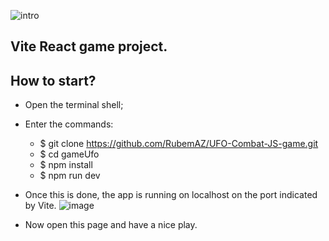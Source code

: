 ![intro](https://github.com/RubemAZ/UFO-JS-game/assets/87815929/5d544604-341a-41e8-b8e8-db3b4023fdf9)

## Vite React game project.

## How to start?
- Open the terminal shell;
  
- Enter the commands:
    - $ git clone https://github.com/RubemAZ/UFO-Combat-JS-game.git
    - $ cd gameUfo
    - $ npm install
    - $ npm run dev

- Once this is done, the app is running on localhost on the port indicated by Vite.
![image](https://github.com/RubemAZ/UFO-Combat-JS-game/assets/87815929/3f383c68-db1e-4b77-8c5c-9ecb51d70cff)

- Now open this page and have a nice play.

